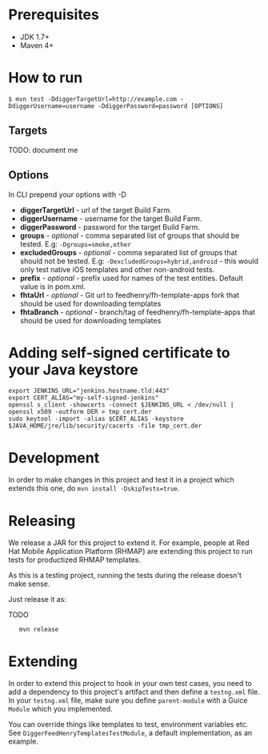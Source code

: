 # Prerequisites
 * JDK 1.7+
 * Maven 4+

# How to run
```
$ mvn test -DdiggerTargetUrl=http://example.com -DdiggerUsername=username -DdiggerPassword=password [OPTIONS]
```

## Targets
TODO: document me

## Options
In CLI prepend your options with -D
* **diggerTargetUrl** - url of the target Build Farm.
* **diggerUsername** - username for the target Build Farm.
* **diggerPassword** - password for the target Build Farm.
* **groups** - _optional_ - comma separated list of groups that should be tested. E.g: `-Dgroups=smoke,other`
* **excludedGroups** - _optional_ - comma separated list of groups that should not be tested. E.g: `-DexcludedGroups=hybrid,android` - this would only test native iOS templates and other non-android tests.
* **prefix** - _optional_ - prefix used for names of the test entities. Default value is in pom.xml.
* **fhtaUrl** - _optional_ - Git url to feedhenry/fh-template-apps fork that should be used for downloading templates
* **fhtaBranch** - _optional_ - branch/tag of feedhenry/fh-template-apps that should be used for downloading templates


# Adding self-signed certificate to your Java keystore
```
export JENKINS_URL="jenkins.hostname.tld:443"
export CERT_ALIAS="my-self-signed-jenkins"
openssl s_client -showcerts -connect $JENKINS_URL < /dev/null | openssl x509 -outform DER > tmp_cert.der
sudo keytool -import -alias $CERT_ALIAS -keystore $JAVA_HOME/jre/lib/security/cacerts -file tmp_cert.der
```

# Development
In order to make changes in this project and test it in a project which extends this one, 
do `mvn install -DskipTests=true`.

# Releasing

We release a JAR for this project to extend it. For example, people at Red Hat Mobile Application Platform (RHMAP)
are extending this project to run tests for productized RHMAP templates.

As this is a testing project, running the tests during the release doesn't make sense.

Just release it as:

TODO
```
   mvn release

``` 

# Extending

In order to extend this project to hook in your own test cases, you need to add a dependency to
this project's artifact and then define a `testng.xml` file. In your `testng.xml` file, make sure
you define `parent-module` with a Guice `Module` which you implemented.

You can override things like templates to test, environment variables etc. 
See `DiggerFeedHenryTemplatesTestModule`, a default implementation, as an example.
